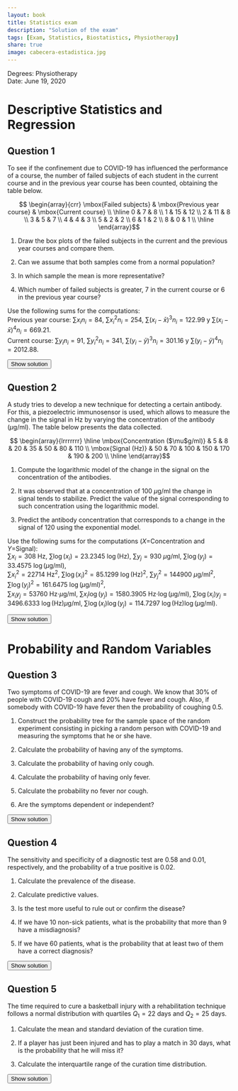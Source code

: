 ```yaml
---
layout: book
title: Statistics exam
description: "Solution of the exam"
tags: [Exam, Statistics, Biostatistics, Physiotherapy]
share: true
image: cabecera-estadistica.jpg
---
```


Degrees: Physiotherapy  
Date: June 19, 2020

# Descriptive Statistics and Regression

## Question 1

To see if the confinement due to COVID-19 has influenced the performance of a course, the number of failed subjects of each student in the current course and in the previous year course has been counted, obtaining the table below.

$$
\begin{array}{crr}
\mbox{Failed subjects} & \mbox{Previous year course} & \mbox{Current course} \\ 
\hline
0 & 7 & 8 \\
1 & 15 & 12 \\
2 & 11 & 8 \\
3 & 5 & 7 \\
4 & 4 & 3 \\
5 & 2 & 2 \\
6 & 1 & 2 \\
8 & 0 & 1 \\
\hline
\end{array}$$

1.  Draw the box plots of the failed subjects in the current and the previous year courses and compare them.

2.  Can we assume that both samples come from a normal population?

3.  In which sample the mean is more representative?

4.  Which number of failed subjects is greater, 7 in the current course or 6 in the previous year course?

Use the following sums for the computations:  
Previous year course: $\sum x_in_i=84$, $\sum x_i^2n_i=254$, $\sum (x_i-\bar x)^3n_i=122.99$ y $\sum (x_i-\bar x)^4n_i=669.21$.  
Current course: $\sum y_in_i=91$, $\sum y_i^2n_i=341$, $\sum (y_i-\bar y)^3n_i=301.16$ y $\sum (y_i-\bar y)^4n_i=2012.88$.

<div><button class="solution">Show solution</button></div>
<div id="solution" style="display: none">
1. <img src="img/des-gen-12-box-plot-scores.svg" title="Box plot of scores" alt="Box plot of scores" style="display: block; margin: auto;" width="600" /><br/>
Both distributions are pretty similar. The central dispersion is the same and both are right skewed. The only difference is that
there is an outlier in the current year distribution.<br/>
2. Previous year course: $\bar x=1.8667$, $s^2=2.16$, $s=1.4697$, $g_1=0.8609$ and $g_2=0.1874$.<br/>
Current course: $\bar y=2.1163$, $s^2=3.4516$, $s=1.8578$, $g_1=1.0922$ and $g_2=0.9292$.<br/>
As the coefficients of skewness and kurtosis are between -2 and 2, we can assume that both distributions come from a normal
distribution.<br/>
3. Previous year course: $cv=0.7873$.<br/>
Current year: $cv=0.8779$.<br/>
Thus, the mean is more representative in the previous year course, since the coefficient of variation is smaller.<br/>
4. Previous year course: $z(6)=2.8124$.<br/>
Current course: $z(7)=2.6287$.<br/>
Thus, 7 failed subjects in the current course is relatively less than 6 in the previous year course, since the standard score is
smaller.
</div>

## Question 2

A study tries to develop a new technique for detecting a certain antibody. For this, a piezoelectric immunosensor is used, which allows to measure the change in the signal in Hz by varying the concentration of the antibody ($\mu$g/ml). The table below presents
the data collected.

$$
\begin{array}{lrrrrrrr}
\hline
\mbox{Concentration ($\mu$g/ml)} & 5 & 8 & 20 & 35 & 50 & 80 & 110 \\
\mbox{Signal (Hz)} & 50 & 70 & 100 & 150 & 170 & 190 & 200 \\
\hline
\end{array}$$

1. Compute the logarithmic model of the change in the signal on the concentration of the antibodies.

2. It was observed that at a concentration of 100 $\mu$g/ml the change in signal tends to stabilize. Predict the value of the signal corresponding to such concentration using the logarithmic model.

3. Predict the antibody concentration that corresponds to a change in the signal of 120 using the exponential model.

Use the following sums for the computations ($X$=Concentration and $Y$=Signal):  
$\sum x_i=308$ Hz, $\sum \log(x_i)=23.2345$ $\log(\mbox{Hz})$, $\sum y_j=930$ $\mu$g/ml, $\sum \log(y_j)=33.4575$ $\log(\mbox{$\mu$g/ml})$,  
$\sum x_i^2=22714$ Hz$^2$, $\sum \log(x_i)^2=85.1299$ $\log(\mbox{Hz})^2$, $\sum y_j^2=144900$ $\mu$g/ml$^2$, $\sum \log(y_j)^2=161.6475$ $\log(\mbox{$\mu$g/ml})^2$,  
$\sum x_iy_j=53760$ Hz$\cdot\mu$g/ml, $\sum x_i\log(y_j)=1580.3905$ Hz$\cdot\log(\mbox{$\mu$g/ml})$, $\sum \log(x_i)y_j=3496.6333$ $\log(\mbox{Hz})\mu$g/ml, $\sum \log(x_i)\log(y_j)=114.7297$ $\log(\mbox{Hz})\log(\mbox{$\mu$g/ml})$.

<div><button class="solution">Show solution</button></div>
<div id="solution" style="display: none">
1.  $\overline{\log(x)}=3.3192$ log($\mu$g/ml), $s_{\log(x)}^2=1.1442$ log($\mu$g/ml)$^2$.<br/>
$\bar y=132.8571$ Hz, $s_y^2=3048.9796$ Hz$^2$.<br/>
$s_{\log(x)y}=58.5379$ log($\mu$g/ml)Hz.<br/>
Logarithmic regression model: $y=-36.9501+51.1589\log(x)$.<br/>
2. Prediction: $y(100)=198.6453$ Hz.<br/>
3. Exponential regression model: $y=e^{0.7685+0.0192y}$.<br/>
Prediction: $y(120)=21.5929$ $\mu$g/ml.
</div>

# Probability and Random Variables

## Question 3
Two symptoms of COVID-19 are fever and cough. We know that 30% of people with COVID-19 cough and 20% have fever and cough. Also, if
somebody with COVID-19 have fever then the probability of coughing 0.5.

1. Construct the probability tree for the sample space of the random experiment consisting in picking a random person with COVID-19 and measuring the symptoms that he or she have.

2. Calculate the probability of having any of the symptoms.

3. Calculate the probability of having only cough.

4. Calculate the probability of having only fever.

5. Calculate the probability no fever nor cough.

6. Are the symptoms dependent or independent?

<div><button class="solution">Show solution</button></div>
<div id="solution" style="display: none">
Let $C$ and $F$ be the events of having cough and fever respectively. According to the statement $P(C)=0.3$, $P(C\cap F)=0.2$ and $P(C|F)=0.5$.<br/>
2. $P(C\cup F) = 0.5$.<br/>
3. $P(C\cap \overline F) = 0.1$.<br/>
4. $P(\overline C \cap F) = 0.2$.<br/>
5. $P(\overline C \cap \overline F) = 0.5$.<br/>
6. The events are dependent since $P(C)\neq P(C|F)$.
</div>

## Question 4

The sensitivity and specificity of a diagnostic test are 0.58 and 0.01, respectively, and the probability of a true positive is 0.02.

1. Calculate the prevalence of the disease.

2. Calculate predictive values.

3. Is the test more useful to rule out or confirm the disease?

4. If we have 10 non-sick patients, what is the probability that more than 9 have a misdiagnosis?

5. If we have 60 patients, what is the probability that at least two of them have a correct diagnosis?

<div><button class="solution">Show solution</button></div>
<div id="solution" style="display: none">
1. $P(D) = 0.0345$.<br/>
2. $PPV = P(D|+) = 0.0205$ and $NPV = P(\overline D|-) = 0.4$.<br/>
3. The test is not helpful to confirm nor to rule out the disease, since both the positive and the negative predictive values are
below 0.5.<br/>
4. Let $X$ be the number non sick patients with a positive outcome, then $X\sim B(10, 0.99)$, and $P(X\geq 9)=0.9957$.<br/>
5. Let $Y$ be the number of patients with a right diagnose, then $Y\sim B(60, 0.0297)\approx P(1.7793)$, and $P(Y\geq 2)=0.531$.
</div>

## Question 5

The time required to cure a basketball injury with a rehabilitation technique follows a normal distribution with quartiles $Q_1 = 22$ days and $Q_2 = 25$ days.

1. Calculate the mean and standard deviation of the curation time.

2. If a player has just been injured and has to play a match in 30 days, what is the probability that he will miss it?

3. Calculate the interquartile range of the curation time distribution.

<div><button class="solution">Show solution</button></div>
<div id="solution" style="display: none">
1. Let $X$ be the time required to cure the injury, then $X\sim N(25, 4.4478)$.<br/>
2. $P(X > 30) = 0.1305$.<br/>
3. $IQR = 6$ days.
</div>
